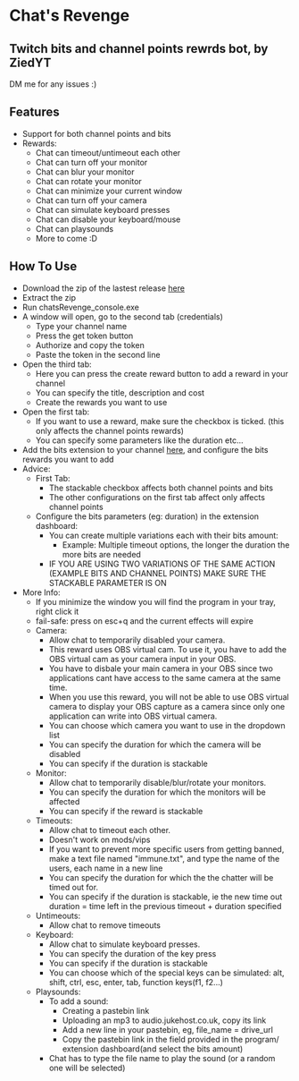 # Chat's Revenge
## Twitch bits and channel points rewrds bot, by ZiedYT
DM me for any issues :)
## Features
- Support for both channel points and bits
- Rewards:
    - Chat can timeout/untimeout each other
    - Chat can turn off your monitor
    - Chat can blur your monitor
    - Chat can rotate your monitor
    - Chat can minimize your current window
    - Chat can turn off your camera
    - Chat can simulate keyboard presses
    - Chat can disable your keyboard/mouse
    - Chat can playsounds
    - More to come :D
## How To Use
- Download the zip of the lastest release [here](https://github.com/ZiedYT/chats-revenge-public/releases)
- Extract the zip
- Run  chatsRevenge_console.exe
- A window will open, go to the second tab (credentials)
    - Type your channel name
    - Press the get token button
    - Authorize and copy the token
    - Paste the token in the second line
- Open the third tab:
    - Here you can press the create reward button to add a reward in your channel
    - You can specify the title, description and cost
    - Create the rewards you want to use
- Open the first tab:
    - If you want to use a reward, make sure the checkbox is ticked. (this only affects the channel points rewards)
    - You can specify some parameters like the duration etc...
- Add the bits extension to your channel [here](https://dashboard.twitch.tv/extensions/6fwhzhvt0ljihf9o1vzvjfp12jvkax-0.0.1), and configure the bits rewards you want to add
- Advice:
    - First Tab:    
        - The stackable checkbox affects both channel points and bits
        - The other configurations on the first tab affect only affects channel points
    - Configure the bits parameters (eg: duration) in the extension dashboard:
        - You can create multiple variations each with their bits amount:
          - Example: Multiple timeout options, the longer the duration the more bits are needed
      - IF YOU ARE USING TWO VARIATIONS OF THE SAME ACTION (EXAMPLE BITS AND CHANNEL POINTS) MAKE SURE THE STACKABLE PARAMETER IS ON
- More Info:
    - If you minimize the window you will find the program in your tray, right click it    
    - fail-safe: press on esc+q and the current effects will expire
    - Camera:   
        - Allow chat to temporarily disabled your camera.     
        - This reward uses OBS virtual cam. To use it, you have to add the OBS virtual cam as your camera input in your OBS. 
        - You have to disbale your main camera in your OBS since two applications cant have access to the same camera at the same time.
        - When you use this reward, you will not be able to use OBS virtual camera to display your OBS capture as a camera since only one application can write into OBS virtual camera.
        - You can choose which camera you want to use in the dropdown list
        - You can specify the duration for which the camera will be disabled
        - You can specify if the duration is stackable
    - Monitor:
        - Allow chat to temporarily disable/blur/rotate your monitors.
        - You can specify the duration for which the monitors will be affected
        - You can specify if the reward is stackable
    - Timeouts:
        - Allow chat to timeout each other.
        - Doesn't work on mods/vips
        - If you want to prevent more specific users from getting banned, make a text file named "immune.txt", and type the name of the users, each name in a new line
        - You can specify the duration for which the the chatter will be timed out for.
        - You can specify if the duration is stackable, ie the new time out duration = time left in the previous timeout + duration specified
    - Untimeouts:
        - Allow chat to remove timeouts
    - Keyboard:
        - Allow chat to simulate keyboard presses.
        - You can specify the duration of the key press
        - You can specify if the duration is stackable
        - You can choose which of the special keys can be simulated: alt, shift, ctrl, esc, enter, tab, function keys(f1, f2...)
    - Playsounds:
        - To add a sound:
            - Creating a pastebin link
            - Uploading an mp3 to audio.jukehost.co.uk, copy its link
            - Add a new line in your pastebin, eg, file_name = drive_url
            - Copy the pastebin link in the field provided in the program/ extension dashboard(and select the bits amount)
        - Chat has to type the file name to play the sound (or a random one will be selected)

